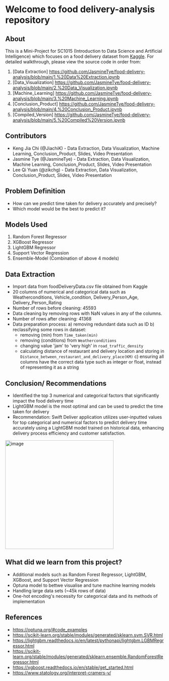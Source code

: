 # Welcome to food delivery-analysis repository

## About

This is a Mini-Project for SC1015 (Introduction to Data Science and Artificial Intelligence) which focuses on a food delivery dataset from [Kaggle](https://www.kaggle.com/datasets/gauravmalik26/food-delivery-dataset/data). For detailed walkthrough, please view the source code in order from:

1. [Data Extraction] <https://github.com/JasmineTye/food-delivery-analysis/blob/main/1.%20Data%20Extraction.ipynb>
2. [Data_Visualization] <https://github.com/JasmineTye/food-delivery-analysis/blob/main/2.%20Data_Visualization.ipynb>
3. [Machine_Learning] <https://github.com/JasmineTye/food-delivery-analysis/blob/main/3.%20Machine_Learning.ipynb>
4. [Conclusion_Product] <https://github.com/JasmineTye/food-delivery-analysis/blob/main/4.%20Conclusion_Product.ipynb>
5. [Compiled_Version] <https://github.com/JasmineTye/food-delivery-analysis/blob/main/5.%20Compiled%20Version.ipynb>
   
## Contributors
- Keng Jia Chi (@JiachiK) - Data Extraction, Data Visualization, Machine Learning, Conclusion_Product, Slides, Video Presentation
- Jasmine Tye (@JasmineTye) - Data Extraction, Data Visualization, Machine Learning, Conclusion_Product, Slides, Video Presentation
- Lee Qi Yuan (@zikchg) - Data Extraction, Data Visualization, Conclusion_Product, Slides, Video Presentation

## Problem Definition
- How can we predict time taken for delivery accurately and precisely?
- Which model would be the best to predict it?

## Models Used
1. Random Forest Regressor
2. XGBoost Regressor
3. LightGBM Regressor
4. Support Vector Regression
5. Ensemble-Model (Combination of above 4 models)

## Data Extraction
- Import data from foodDeliveryData.csv file obtained from Kaggle
- 20 columns of numerical and categorical data such as Weatherconditions, Vehicle_condition, Delivery_Person_Age, Delivery_Person_Rating 
- Number of rows before cleaning: 45593
- Data cleaning by removing rows with NaN values in any of the columns.
- Number of rows after cleaning: 41368
- Data preparation process:
  a) removing redundant data such as ID
  b) reclassifying some rows in dataset:
   - removing (min) from `Time_taken(min)`
   - removing (conditions) from `Weatherconditions`
   - changing value 'jam' to 'very high' in `road_traffic_density`
   - calculating distance of restaurant and delivery location and storing in `Distance_between_restaurant_and_delivery_place(KM)`
  c) ensuring all columns have the correct data type such as integer or float, instead of representing it as a string

## Conclusion/ Recommendations
- Identified the top 3 numerical and categorical factors that significantly impact the food delivery time 
- LightGBM model is the most optimal and can be used to predict the time taken for delivery
- Recommendation: Swift Deliver application utilizes user-inputted values for top categorical and numerical factors to predict delivery time accurately using a LightGBM model trained on historical data, enhancing delivery process efficiency and customer satisfaction.
<img width="343" alt="image" src="https://github.com/JasmineTye/food-delivery-analysis/assets/82916679/6d1683d4-52ee-438c-ab97-940d38825fca">
 

## What did we learn from this project?
- Additional models such as Random Forest Regressor, LightGBM, XGBoost, and Support Vector Regression
- Optuna model to bettwe visualise and tune machine learning models
- Handling large data sets (~45k rows of data)
- One-hot encoding's necessity for categorical data and its methods of implementation

## References
- <https://optuna.org/#code_examples>
- <https://scikit-learn.org/stable/modules/generated/sklearn.svm.SVR.html>
- <https://lightgbm.readthedocs.io/en/latest/pythonapi/lightgbm.LGBMRegressor.html>
- <https://scikit-learn.org/stable/modules/generated/sklearn.ensemble.RandomForestRegressor.html>
- <https://xgboost.readthedocs.io/en/stable/get_started.html>
- <https://www.statology.org/interpret-cramers-v/>
